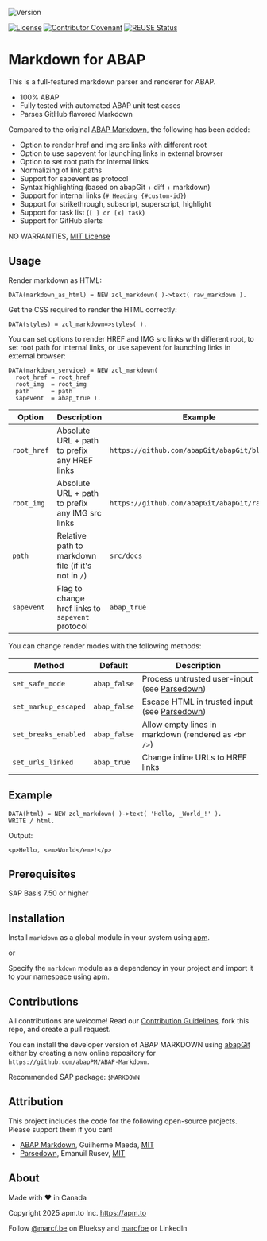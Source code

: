 ![Version](https://img.shields.io/endpoint?url=https://shield.abappm.com/github/abapPM/ABAP-Markdown/src/zcl_markdown.clas.abap/c_version&label=Version&color=blue)

[![License](https://img.shields.io/github/license/abapPM/ABAP-Markdown?label=License&color=success)](https://github.com/abapPM/ABAP-Markdown/blob/main/LICENSE)
[![Contributor Covenant](https://img.shields.io/badge/Contributor%20Covenant-2.1-4baaaa.svg?color=success)](https://github.com/abapPM/.github/blob/main/CODE_OF_CONDUCT.md)
[![REUSE Status](https://api.reuse.software/badge/github.com/abapPM/ABAP-Markdown)](https://api.reuse.software/info/github.com/abapPM/ABAP-Markdown)

# Markdown for ABAP

This is a full-featured markdown parser and renderer for ABAP. 

- 100% ABAP
- Fully tested with automated ABAP unit test cases
- Parses GitHub flavored Markdown

Compared to the original [ABAP Markdown](https://github.com/koemaeda/abap-markdown), the following has been added:

- Option to render href and img src links with different root
- Option to use sapevent for launching links in external browser
- Option to set root path for internal links
- Normalizing of link paths
- Support for sapevent as protocol
- Syntax highlighting (based on abapGit + diff + markdown)
- Support for internal links (`# Heading {#custom-id}`)
- Support for strikethrough, subscript, superscript, highlight
- Support for task list (`[ ] or [x] task`)
- Support for GitHub alerts

NO WARRANTIES, [MIT License](https://github.com/abapPM/ABAP-Markdown/blob/main/LICENSE)

## Usage

Render markdown as HTML:

```abap
DATA(markdown_as_html) = NEW zcl_markdown( )->text( raw_markdown ).
```

Get the CSS required to render the HTML correctly:

```abap
DATA(styles) = zcl_markdown=>styles( ).
```

You can set options to render HREF and IMG src links with different root, to set root path for internal links, or use sapevent for launching links in external browser:

```abap
DATA(markdown_service) = NEW zcl_markdown(
  root_href = root_href
  root_img  = root_img
  path      = path
  sapevent  = abap_true ).
```

Option | Description | Example
-------|-------------|--------
`root_href` | Absolute URL + path to prefix any HREF links        | `https://github.com/abapGit/abapGit/blob/main`
`root_img`  | Absolute URL + path to prefix any IMG src links     | `https://github.com/abapGit/abapGit/raw/main`
`path`      | Relative path to markdown file (if it's not in `/`) | `src/docs`
`sapevent`  | Flag to change href links to `sapevent` protocol    | `abap_true`

You can change render modes with the following methods:

Method | Default | Description
-------|---------|------------
`set_safe_mode`      | `abap_false` | Process untrusted user-input (see [Parsedown](https://github.com/erusev/parsedown/blob/master/README.md#security))
`set_markup_escaped` | `abap_false` | Escape HTML in trusted input (see [Parsedown](https://github.com/erusev/parsedown/blob/master/README.md#escaping-html))
`set_breaks_enabled` | `abap_false` | Allow empty lines in markdown (rendered as `<br />`)
`set_urls_linked`    | `abap_true`  | Change inline URLs to HREF links

## Example

```abap
DATA(html) = NEW zcl_markdown( )->text( 'Hello, _World_!' ).
WRITE / html.
```

Output:

```
<p>Hello, <em>World</em>!</p>
```

## Prerequisites

SAP Basis 7.50 or higher

## Installation

Install `markdown` as a global module in your system using [apm](https://abappm.com).

or

Specify the `markdown` module as a dependency in your project and import it to your namespace using [apm](https://abappm.com).

## Contributions

All contributions are welcome! Read our [Contribution Guidelines](https://github.com/abapPM/ABAP-Markdown/blob/main/CONTRIBUTING.md), fork this repo, and create a pull request.

You can install the developer version of ABAP MARKDOWN using [abapGit](https://github.com/abapGit/abapGit) either by creating a new online repository for `https://github.com/abapPM/ABAP-Markdown`.

Recommended SAP package: `$MARKDOWN`

## Attribution

This project includes the code for the following open-source projects. Please support them if you can!

- [ABAP Markdown](https://github.com/koemaeda/abap-markdown), Guilherme Maeda, [MIT](https://github.com/koemaeda/abap-markdown/blob/master/LICENSE)
- [Parsedown](https://github.com/erusev/parsedown), Emanuil Rusev, [MIT](https://github.com/erusev/parsedown/blob/master/LICENSE.txt)

## About

Made with ❤️ in Canada

Copyright 2025 apm.to Inc. <https://apm.to>

Follow [@marcf.be](https://bsky.app/profile/marcf.be) on Blueksy and [marcfbe](https://linkedin.com/in/marcfbe) or LinkedIn
